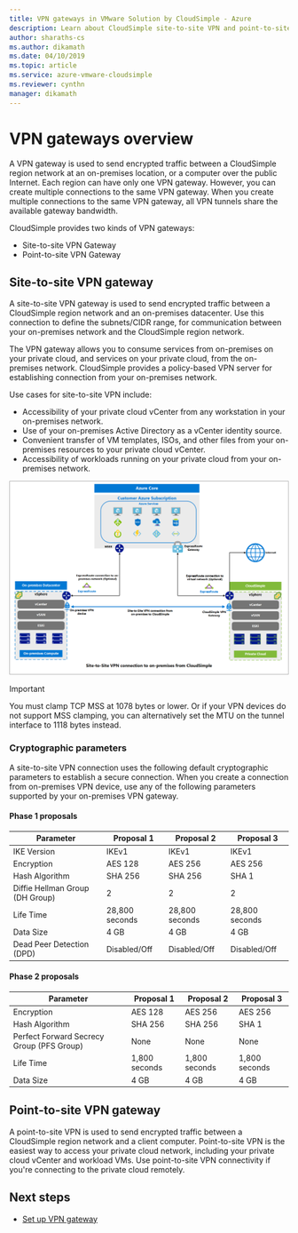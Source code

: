 ```yaml
---
title: VPN gateways in VMware Solution by CloudSimple - Azure
description: Learn about CloudSimple site-to-site VPN and point-to-site VPN concepts 
author: sharaths-cs 
ms.author: dikamath 
ms.date: 04/10/2019 
ms.topic: article 
ms.service: azure-vmware-cloudsimple 
ms.reviewer: cynthn 
manager: dikamath 
---
```

# VPN gateways overview

A VPN gateway is used to send encrypted traffic between a CloudSimple region network at an on-premises location, or a computer over the public Internet.  Each region can have only one VPN gateway. However, you can create multiple connections to the same VPN gateway. When you create multiple connections to the same VPN gateway, all VPN tunnels share the available gateway bandwidth.

CloudSimple provides two kinds of VPN gateways:

* Site-to-site VPN Gateway
* Point-to-site VPN Gateway

## Site-to-site VPN gateway

A site-to-site VPN gateway is used to send encrypted traffic between a CloudSimple region network and an on-premises datacenter. Use this connection to define the subnets/CIDR range, for communication between your on-premises network and the CloudSimple region network.

The VPN gateway allows you to consume services from on-premises on your private cloud, and services on your private cloud, from the on-premises network.  CloudSimple provides a policy-based VPN server for establishing connection from your on-premises network.

Use cases for site-to-site VPN include:

* Accessibility of your private cloud vCenter from any workstation in your on-premises network.
* Use of your on-premises Active Directory as a vCenter identity source.
* Convenient transfer of VM templates, ISOs, and other files from your on-premises resources to your private cloud vCenter.
* Accessibility of workloads running on your private cloud from your on-premises network.

![Site-to-Site VPN connection topology](media/cloudsimple-site-to-site-vpn-connection.png)

> [!IMPORTANT]
> You must clamp TCP MSS at 1078 bytes or lower. Or if your VPN devices do not support MSS clamping, you can alternatively set the MTU on the tunnel interface to 1118 bytes instead. 

### Cryptographic parameters

A site-to-site VPN connection uses the following default cryptographic parameters to establish a secure connection.  When you create a connection from on-premises VPN device, use any of the following parameters supported by your on-premises VPN gateway.

#### Phase 1 proposals

| Parameter                       | Proposal 1     | Proposal 2     | Proposal 3     |
|---------------------------------|----------------|----------------|----------------|
| IKE Version                     | IKEv1          | IKEv1          | IKEv1          |
| Encryption                      | AES 128        | AES 256        | AES 256        |
| Hash Algorithm                  | SHA 256        | SHA 256        | SHA 1          |
| Diffie Hellman Group (DH Group) | 2              | 2              | 2              |
| Life Time                       | 28,800 seconds | 28,800 seconds | 28,800 seconds |
| Data Size                       | 4 GB           | 4 GB           | 4 GB           |
| Dead Peer Detection (DPD)       | Disabled/Off   | Disabled/Off   | Disabled/Off   |


#### Phase 2 proposals 

| Parameter                                 | Proposal 1    | Proposal 2    | Proposal 3    |
|-------------------------------------------|---------------|---------------|---------------|
| Encryption                                | AES 128       | AES 256       | AES 256       |
| Hash Algorithm                            | SHA 256       | SHA 256       | SHA 1         |
| Perfect Forward Secrecy Group (PFS Group) | None          | None          | None          |
| Life Time                                 | 1,800 seconds | 1,800 seconds | 1,800 seconds |
| Data Size                                 | 4 GB          | 4 GB          | 4 GB          |

## Point-to-site VPN gateway

A point-to-site VPN is used to send encrypted traffic between a CloudSimple region network and a client computer.  Point-to-site VPN is the easiest way to access your private cloud network, including your private cloud vCenter and workload VMs.  Use point-to-site VPN connectivity if you're connecting to the private cloud remotely.

## Next steps

* [Set up VPN gateway](https://docs.azure.cloudsimple.com/vpn-gateway/)